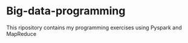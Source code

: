 # Big-data-programming
This ripository contains my programming exercises using Pyspark and MapReduce
